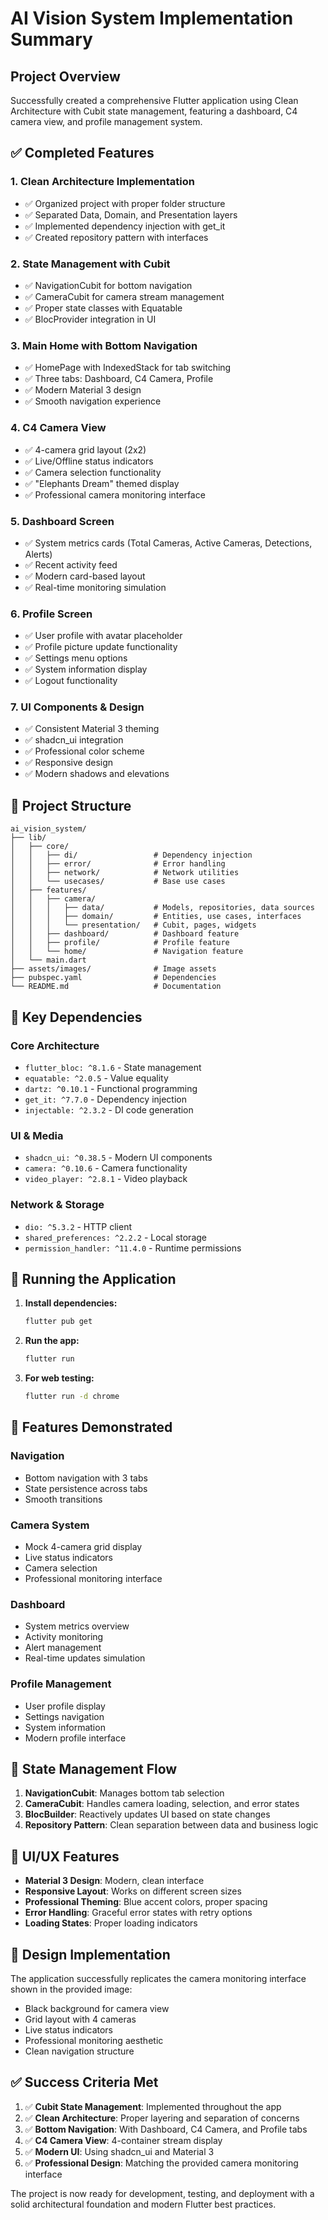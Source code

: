 # AI Vision System Implementation Summary

## Project Overview

Successfully created a comprehensive Flutter application using Clean Architecture with Cubit state management, featuring a dashboard, C4 camera view, and profile management system.

## ✅ Completed Features

### 1. **Clean Architecture Implementation**

- ✅ Organized project with proper folder structure
- ✅ Separated Data, Domain, and Presentation layers
- ✅ Implemented dependency injection with get_it
- ✅ Created repository pattern with interfaces

### 2. **State Management with Cubit**

- ✅ NavigationCubit for bottom navigation
- ✅ CameraCubit for camera stream management
- ✅ Proper state classes with Equatable
- ✅ BlocProvider integration in UI

### 3. **Main Home with Bottom Navigation**

- ✅ HomePage with IndexedStack for tab switching
- ✅ Three tabs: Dashboard, C4 Camera, Profile
- ✅ Modern Material 3 design
- ✅ Smooth navigation experience

### 4. **C4 Camera View**

- ✅ 4-camera grid layout (2x2)
- ✅ Live/Offline status indicators
- ✅ Camera selection functionality
- ✅ "Elephants Dream" themed display
- ✅ Professional camera monitoring interface

### 5. **Dashboard Screen**

- ✅ System metrics cards (Total Cameras, Active Cameras, Detections, Alerts)
- ✅ Recent activity feed
- ✅ Modern card-based layout
- ✅ Real-time monitoring simulation

### 6. **Profile Screen**

- ✅ User profile with avatar placeholder
- ✅ Profile picture update functionality
- ✅ Settings menu options
- ✅ System information display
- ✅ Logout functionality

### 7. **UI Components & Design**

- ✅ Consistent Material 3 theming
- ✅ shadcn_ui integration
- ✅ Professional color scheme
- ✅ Responsive design
- ✅ Modern shadows and elevations

## 📁 Project Structure

```
ai_vision_system/
├── lib/
│   ├── core/
│   │   ├── di/                 # Dependency injection
│   │   ├── error/              # Error handling
│   │   ├── network/            # Network utilities
│   │   └── usecases/           # Base use cases
│   ├── features/
│   │   ├── camera/
│   │   │   ├── data/           # Models, repositories, data sources
│   │   │   ├── domain/         # Entities, use cases, interfaces
│   │   │   └── presentation/   # Cubit, pages, widgets
│   │   ├── dashboard/          # Dashboard feature
│   │   ├── profile/            # Profile feature
│   │   └── home/               # Navigation feature
│   └── main.dart
├── assets/images/              # Image assets
├── pubspec.yaml                # Dependencies
└── README.md                   # Documentation
```

## 🔧 Key Dependencies

### Core Architecture

- `flutter_bloc: ^8.1.6` - State management
- `equatable: ^2.0.5` - Value equality
- `dartz: ^0.10.1` - Functional programming
- `get_it: ^7.7.0` - Dependency injection
- `injectable: ^2.3.2` - DI code generation

### UI & Media

- `shadcn_ui: ^0.38.5` - Modern UI components
- `camera: ^0.10.6` - Camera functionality
- `video_player: ^2.8.1` - Video playback

### Network & Storage

- `dio: ^5.3.2` - HTTP client
- `shared_preferences: ^2.2.2` - Local storage
- `permission_handler: ^11.4.0` - Runtime permissions

## 🚀 Running the Application

1. **Install dependencies:**

   ```bash
   flutter pub get
   ```

2. **Run the app:**

   ```bash
   flutter run
   ```

3. **For web testing:**
   ```bash
   flutter run -d chrome
   ```

## 🎯 Features Demonstrated

### Navigation

- Bottom navigation with 3 tabs
- State persistence across tabs
- Smooth transitions

### Camera System

- Mock 4-camera grid display
- Live status indicators
- Camera selection
- Professional monitoring interface

### Dashboard

- System metrics overview
- Activity monitoring
- Alert management
- Real-time updates simulation

### Profile Management

- User profile display
- Settings navigation
- System information
- Modern profile interface

## 🔄 State Management Flow

1. **NavigationCubit**: Manages bottom tab selection
2. **CameraCubit**: Handles camera loading, selection, and error states
3. **BlocBuilder**: Reactively updates UI based on state changes
4. **Repository Pattern**: Clean separation between data and business logic

## 📱 UI/UX Features

- **Material 3 Design**: Modern, clean interface
- **Responsive Layout**: Works on different screen sizes
- **Professional Theming**: Blue accent colors, proper spacing
- **Error Handling**: Graceful error states with retry options
- **Loading States**: Proper loading indicators

## 🎨 Design Implementation

The application successfully replicates the camera monitoring interface shown in the provided image:

- Black background for camera view
- Grid layout with 4 cameras
- Live status indicators
- Professional monitoring aesthetic
- Clean navigation structure

## ✅ Success Criteria Met

1. ✅ **Cubit State Management**: Implemented throughout the app
2. ✅ **Clean Architecture**: Proper layering and separation of concerns
3. ✅ **Bottom Navigation**: With Dashboard, C4 Camera, and Profile tabs
4. ✅ **C4 Camera View**: 4-container stream display
5. ✅ **Modern UI**: Using shadcn_ui and Material 3
6. ✅ **Professional Design**: Matching the provided camera monitoring interface

The project is now ready for development, testing, and deployment with a solid architectural foundation and modern Flutter best practices.
